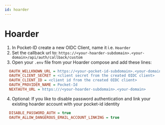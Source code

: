 ```yaml
---
id: hoarder
---
```


# Hoarder

1. In Pocket-ID create a new OIDC Client, name it i.e. `Hoarder`
2. Set the callback url to: `https://<your-hoarder-subdomain>.<your-domain>/api/auth/callback/custom`
3. Open your `.env` file from your Hoarder compose and add these lines:

```ini
  OAUTH_WELLKNOWN_URL = https://<your-pocket-id-subdomain>.<your-domain>/.well-known/openid-configuration
  OAUTH_CLIENT_SECRET = <client secret from the created OIDC client>
  OAUTH_CLIENT_ID = <client id from the created OIDC client>
  OAUTH_PROVIDER_NAME = Pocket-Id
  NEXTAUTH_URL = https:///<your-hoarder-subdomain>.<your-domain>

```

4. Optional: If you like to disable password authentication and link your existing hoarder account with your pocket-id identity

```ini
  DISABLE_PASSWORD_AUTH	= true
  OAUTH_ALLOW_DANGEROUS_EMAIL_ACCOUNT_LINKING = true
```

